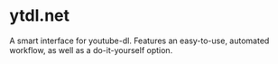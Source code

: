 # ytdl.net
A smart interface for youtube-dl. Features an easy-to-use, automated workflow, as well as a do-it-yourself option.
